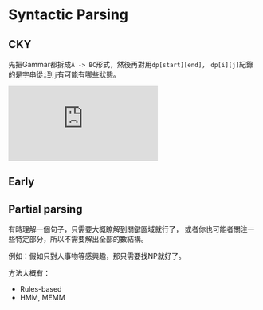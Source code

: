 # Syntactic Parsing

## CKY

先把Gammar都拆成`A -> BC`形式，然後再對用`dp[start][end]`，
`dp[i][j]`紀錄的是字串從`i`到`j`有可能有哪些狀態。

![](https://latex.codecogs.com/gif.latex?dp%5Bi%5D%5Bj%5D%20%3D%20%5Cbigcup_%7Bk%7D%20%5Cleft%5C%7B%20A%20%7C%20A%20%5Crightarrow%20BC%2C%20B%20%5Cin%20dp%5Bi%5D%5Bk%5D%2C%20C%20%5Cin%20dp%5Bk&plus;1%5D%5Bj%5D%20%5Cright%5C%7D)

## Early

## Partial parsing

有時理解一個句子，只需要大概瞭解到關鍵區域就行了，
或者你也可能者關注一些特定部分，所以不需要解出全部的數結構。

例如：假如只對人事物等感興趣，那只需要找NP就好了。

方法大概有：

* Rules-based
* HMM, MEMM
